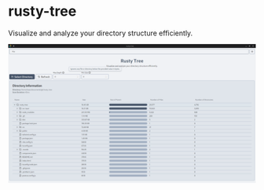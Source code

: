 # rusty-tree

Visualize and analyze your directory structure efficiently.

![Picture of Rusty Tree](assets/rusty-tree.png)